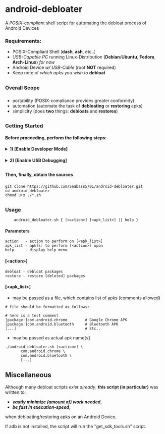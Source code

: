 # android-debloater

A <i>POSIX-compliant</i> shell script for automating the debloat process of Android Devices

####

### <b>Requirements</b>:
- POSIX-Compliant Shell (<b>dash</b>, <b>ash</b>, etc..)
- <i>USB-Capable PC</i> running Linux-Distribution (<b>Debian</b>/<b>Ubuntu</b>, <b>Fedora</b>, <b>Arch-Linux</b>) <i>for now</i>
- Android Device <i>w/ USB-Cable</i> (root <b>NOT</b> required)
- Keep note of <i>which apks you wish to</i> <b>debloat</b>
###

##
### Overall Scope

###
   - portability (POSIX-compliance provides greater conformity)
   - automation (automate the task of <b>debloating</b> or <b>restoring</b> apks)
   - simplicity (does <b>two</b> things: <b>debloats</b> and <b>restores</b>)
###


##
### Getting Started

#### Before proceeding, perform the following steps:

####
<details><summary><b>1) [Enable Developer Mode]</b></summary>
   
   #####
   1) Go into the "Settings" app on your Android Device
   #####
   2) Search for: "Build Number"
   ```
   (usually located somewhere in Settings -> About)
   ```
   #####
   3) Tap "Build Number" 5 times consecutively (agreeing/responding to any prompts as required)
   #####
   <b>After performing these steps, you should receive a notification that Developer Mode was enabled</b>
   ##
   
</details>

####
<details><summary><b>2) [Enable USB Debugging]</b></summary>

   #####
   1) Go into the "Settings" app on your Android Device
   #####
   2) Search for: "Developer Settings"
   ```
   (usually located in the root of the settings menu, otherwise in Settings -> System)
   ```
   #####
   3) Toggle "USB Debugging" to on (continue, if given a warning)
   #####
   <b>IMPORTANT NOTE:</b>
   
   Do not leave USB Debugging on for longer than you intend to keep your device connected!
   ##
   
</details>


##
####
####
#### Then, finally, obtain the sources
#####
```shell
git clone https://github.com/Seabass5701/android-debloater.git
cd android-debloater
chmod u+x ./*.sh
```
#####
####
####
####
##
### Usage

```
    android_debloater.sh { [<action>] [<apk_list>] || help }
```

#### Parameters
```shell
action   - action to perform on [<apk_list>]
apk_list - apk[s] to perform [<action>] upon
help     - display help menu
```
#### [\<action>]
```shell
debloat - debloat packages
restore - restore [deleted] packages
```
#### [\<apk_list>]
- may be passed as a file, which contains list of apks (comments allowed)
```shell
# file should be formatted as follows:

# here is a test comment
[package:]com.android.chrome        # Google Chrome APK
[package:]com.android.bluetooth     # Bluetooth APK
[...]                               # Etc..
```

- may be passed as actual apk name[s]
```shell
./android_debloater.sh [<action>] \
       com.android.chrome \
       com.android.bluetooth \
       [...]
```

## Miscellaneous
Although many debloat scripts <i>exist already</i>, <b>this script (in particular)</b> was written to:
- <b><i>vastly minimize (amount of) work needed</i></b>,
- <b><i>be fast in execution-speed</i></b>,

when debloating/restoring apks on an Android Device.

If adb is not installed, the script will run the "get_sdk_tools.sh" script.
